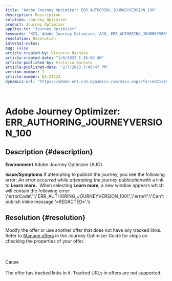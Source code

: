 ```yaml
---
title: "Adobe Journey Optimizer: ERR_AUTHORING_JOURNEYVERSION_100"
description: Description
solution: Journey Optimizer
product: Journey Optimizer
applies-to: "Journey Optimizer"
keywords: "KCS, Adobe Journey Optimizer, AJO, ERR_AUTHORING_JOURNEYVERSION_100, publish journey"
resolution: Resolution
internal-notes: 
bug: False
article-created-by: Victoria Barnato
article-created-date: "1/6/2023 1:26:03 AM"
article-published-by: Victoria Barnato
article-published-date: "2/7/2023 7:00:47 PM"
version-number: 1
article-number: KA-21223
dynamics-url: "https://adobe-ent.crm.dynamics.com/main.aspx?forceUCI=1&pagetype=entityrecord&etn=knowledgearticle&id=e6469711-618d-ed11-81ac-6045bd006239"

---
```

# Adobe Journey Optimizer: ERR_AUTHORING_JOURNEYVERSION_100

## Description {#description}

<b>Environment</b>
Adobe Journey Optimizer (AJO)


<b>Issue/Symptoms</b>
If attempting to publish the journey, you see the following error: *An error occurred while attempting the journey publication*with a link to <b>Learn more.</b>  When selecting <b>Learn more,</b> a new window appears which will contain the following error:
\\\"errorCode\\\":\\\"ERR_AUTHORING_JOURNEYVERSION_100\\\",\\\"error\\\":\\\"Can't publish inline message '«REDACTED»'.\\\

## Resolution {#resolution}


Modify the offer or use another offer that does not have any tracked links. Refer to [Manage offers](https://experienceleague.adobe.com/docs/journey-optimizer/using/offer-decisioning/managing-offers-in-the-offer-library/configure-offers/creating-personalized-offers.html?lang=en#offer-list) in the Journey Optimizer Guide for steps on checking the properties of your offer.


<br><br>Cause<br><br>
The offer has tracked links in it. Tracked URLs in offers are not supported.
